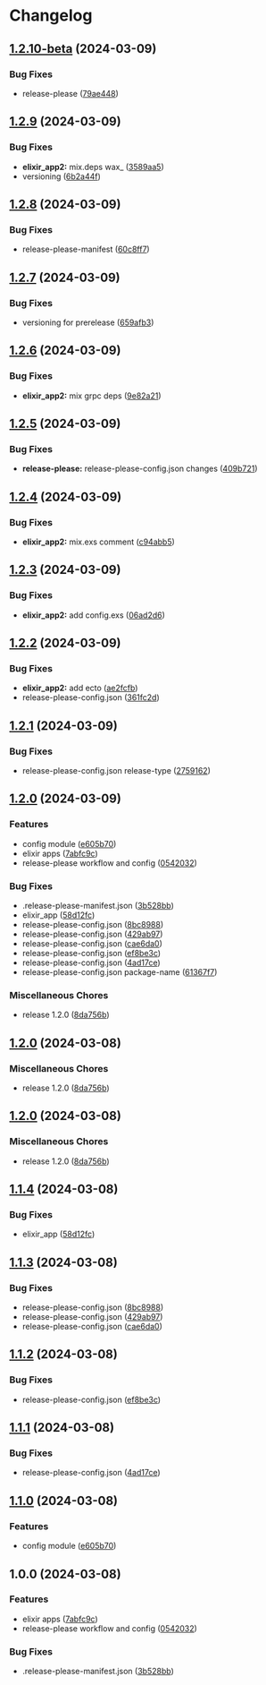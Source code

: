 # Changelog

## [1.2.10-beta](https://github.com/nicolas-mark/release-please-testing/compare/common-v1.2.9...common-v1.2.10-beta) (2024-03-09)


### Bug Fixes

* release-please ([79ae448](https://github.com/nicolas-mark/release-please-testing/commit/79ae44854b4a85b0b5064e1dab1455774363324c))

## [1.2.9](https://github.com/nicolas-mark/release-please-testing/compare/common-v1.2.8...common-v1.2.9) (2024-03-09)


### Bug Fixes

* **elixir_app2:** mix.deps wax_ ([3589aa5](https://github.com/nicolas-mark/release-please-testing/commit/3589aa57ab48e42c59408c4b8df791ca88a38f1a))
* versioning ([6b2a44f](https://github.com/nicolas-mark/release-please-testing/commit/6b2a44f69d41f1a7d5e32eaad566e6445ba35afa))

## [1.2.8](https://github.com/nicolas-mark/release-please-testing/compare/common-v1.2.7...common-v1.2.8) (2024-03-09)


### Bug Fixes

* release-please-manifest ([60c8ff7](https://github.com/nicolas-mark/release-please-testing/commit/60c8ff76d43519664b00f797309f4f195bb51576))

## [1.2.7](https://github.com/nicolas-mark/release-please-testing/compare/common-v1.2.6...common-v1.2.7) (2024-03-09)


### Bug Fixes

* versioning for prerelease ([659afb3](https://github.com/nicolas-mark/release-please-testing/commit/659afb39cbcf0eff5ed3d219040ed820104e0bbb))

## [1.2.6](https://github.com/nicolas-mark/release-please-testing/compare/common-v1.2.5...common-v1.2.6) (2024-03-09)


### Bug Fixes

* **elixir_app2:** mix grpc deps ([9e82a21](https://github.com/nicolas-mark/release-please-testing/commit/9e82a21cabfcff772fff80d0d6a779c8debffb4d))

## [1.2.5](https://github.com/nicolas-mark/release-please-testing/compare/common-v1.2.4...common-v1.2.5) (2024-03-09)


### Bug Fixes

* **release-please:** release-please-config.json changes ([409b721](https://github.com/nicolas-mark/release-please-testing/commit/409b7219e0e4fe8e157ed0e97310e17a7912da8e))

## [1.2.4](https://github.com/nicolas-mark/release-please-testing/compare/common-v1.2.3...common-v1.2.4) (2024-03-09)


### Bug Fixes

* **elixir_app2:** mix.exs comment ([c94abb5](https://github.com/nicolas-mark/release-please-testing/commit/c94abb5712f7026a5b40df31cba48c5cba4de1e4))

## [1.2.3](https://github.com/nicolas-mark/release-please-testing/compare/common-v1.2.2...common-v1.2.3) (2024-03-09)


### Bug Fixes

* **elixir_app2:** add config.exs ([06ad2d6](https://github.com/nicolas-mark/release-please-testing/commit/06ad2d6fbbbf8fda8c24834be162d4b2da818b49))

## [1.2.2](https://github.com/nicolas-mark/release-please-testing/compare/common-v1.2.1...common-v1.2.2) (2024-03-09)


### Bug Fixes

* **elixir_app2:** add ecto ([ae2fcfb](https://github.com/nicolas-mark/release-please-testing/commit/ae2fcfb4ce4c232ccf4e37e10c42891101a6069c))
* release-please-config.json ([361fc2d](https://github.com/nicolas-mark/release-please-testing/commit/361fc2d7e9b81e22b475c9ff3f5d552e770d22a9))

## [1.2.1](https://github.com/nicolas-mark/release-please-testing/compare/common-v1.2.0...common-v1.2.1) (2024-03-09)


### Bug Fixes

* release-please-config.json release-type ([2759162](https://github.com/nicolas-mark/release-please-testing/commit/2759162e6ff05c6c44cc0e9c47899dca00d8046e))

## [1.2.0](https://github.com/nicolas-mark/release-please-testing/compare/common-v1.2.0...common-v1.2.0) (2024-03-09)


### Features

* config module ([e605b70](https://github.com/nicolas-mark/release-please-testing/commit/e605b70cb559e3cf6f208de84c724ef36b7ce941))
* elixir apps ([7abfc9c](https://github.com/nicolas-mark/release-please-testing/commit/7abfc9c636f8b56ba83b147550dad6e9d90e9b26))
* release-please workflow and config ([0542032](https://github.com/nicolas-mark/release-please-testing/commit/0542032a91a63e4092075db1081c204d98000307))


### Bug Fixes

* .release-please-manifest.json ([3b528bb](https://github.com/nicolas-mark/release-please-testing/commit/3b528bb02ce93923aefffc9ec069ae6b6507757f))
* elixir_app ([58d12fc](https://github.com/nicolas-mark/release-please-testing/commit/58d12fc0cebd5509144dccadfbe1b20d9eeddf3d))
* release-please-config.json ([8bc8988](https://github.com/nicolas-mark/release-please-testing/commit/8bc8988df5a9191892c948140b3da6215e62c442))
* release-please-config.json ([429ab97](https://github.com/nicolas-mark/release-please-testing/commit/429ab979ef88796477e68cbbbc987a53045a6795))
* release-please-config.json ([cae6da0](https://github.com/nicolas-mark/release-please-testing/commit/cae6da07d2e7d2bfc42dd02b912bc615d8930194))
* release-please-config.json ([ef8be3c](https://github.com/nicolas-mark/release-please-testing/commit/ef8be3cd6562604ad2c73d4efb86a65bc9f2a01f))
* release-please-config.json ([4ad17ce](https://github.com/nicolas-mark/release-please-testing/commit/4ad17cec28b7a19f83416a0e6943fe18a88b117f))
* release-please-config.json package-name ([61367f7](https://github.com/nicolas-mark/release-please-testing/commit/61367f7f9e78522d56407b03e9dda9a734c88f6a))


### Miscellaneous Chores

* release 1.2.0 ([8da756b](https://github.com/nicolas-mark/release-please-testing/commit/8da756bfd4caadc8d62ae195258d50b9511ccf50))

## [1.2.0](https://github.com/nicolas-mark/release-please-testing/compare/v1.2.0...v1.2.0) (2024-03-08)


### Miscellaneous Chores

* release 1.2.0 ([8da756b](https://github.com/nicolas-mark/release-please-testing/commit/8da756bfd4caadc8d62ae195258d50b9511ccf50))

## [1.2.0](https://github.com/nicolas-mark/release-please-testing/compare/v1.1.4...v1.2.0) (2024-03-08)


### Miscellaneous Chores

* release 1.2.0 ([8da756b](https://github.com/nicolas-mark/release-please-testing/commit/8da756bfd4caadc8d62ae195258d50b9511ccf50))

## [1.1.4](https://github.com/nicolas-mark/release-please-testing/compare/v1.1.3...v1.1.4) (2024-03-08)


### Bug Fixes

* elixir_app ([58d12fc](https://github.com/nicolas-mark/release-please-testing/commit/58d12fc0cebd5509144dccadfbe1b20d9eeddf3d))

## [1.1.3](https://github.com/nicolas-mark/release-please-testing/compare/v1.1.2...v1.1.3) (2024-03-08)


### Bug Fixes

* release-please-config.json ([8bc8988](https://github.com/nicolas-mark/release-please-testing/commit/8bc8988df5a9191892c948140b3da6215e62c442))
* release-please-config.json ([429ab97](https://github.com/nicolas-mark/release-please-testing/commit/429ab979ef88796477e68cbbbc987a53045a6795))
* release-please-config.json ([cae6da0](https://github.com/nicolas-mark/release-please-testing/commit/cae6da07d2e7d2bfc42dd02b912bc615d8930194))

## [1.1.2](https://github.com/nicolas-mark/release-please-testing/compare/v1.1.1...v1.1.2) (2024-03-08)


### Bug Fixes

* release-please-config.json ([ef8be3c](https://github.com/nicolas-mark/release-please-testing/commit/ef8be3cd6562604ad2c73d4efb86a65bc9f2a01f))

## [1.1.1](https://github.com/nicolas-mark/release-please-testing/compare/v1.1.0...v1.1.1) (2024-03-08)


### Bug Fixes

* release-please-config.json ([4ad17ce](https://github.com/nicolas-mark/release-please-testing/commit/4ad17cec28b7a19f83416a0e6943fe18a88b117f))

## [1.1.0](https://github.com/nicolas-mark/release-please-testing/compare/v1.0.0...v1.1.0) (2024-03-08)


### Features

* config module ([e605b70](https://github.com/nicolas-mark/release-please-testing/commit/e605b70cb559e3cf6f208de84c724ef36b7ce941))

## 1.0.0 (2024-03-08)


### Features

* elixir apps ([7abfc9c](https://github.com/nicolas-mark/release-please-testing/commit/7abfc9c636f8b56ba83b147550dad6e9d90e9b26))
* release-please workflow and config ([0542032](https://github.com/nicolas-mark/release-please-testing/commit/0542032a91a63e4092075db1081c204d98000307))


### Bug Fixes

* .release-please-manifest.json ([3b528bb](https://github.com/nicolas-mark/release-please-testing/commit/3b528bb02ce93923aefffc9ec069ae6b6507757f))
